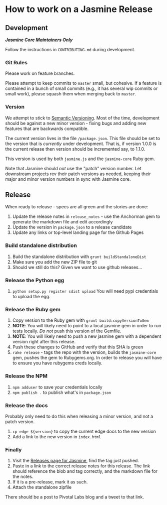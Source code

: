 # How to work on a Jasmine Release

## Development
___Jasmine Core Maintainers Only___

Follow the instructions in `CONTRIBUTING.md` during development.

### Git Rules

Please work on feature branches.

Please attempt to keep commits to `master` small, but cohesive. If a feature is contained in a bunch of small commits (e.g., it has several wip commits or small work), please squash them when merging back to `master`.

### Version

We attempt to stick to [Semantic Versioning](http://semver.org/). Most of the time, development should be against a new minor version - fixing bugs and adding new features that are backwards compatible.

The current version lives in the file `/package.json`. This file should be set to the version that is _currently_ under development. That is, if version 1.0.0 is the current release then version should be incremented say, to 1.1.0.

This version is used by both `jasmine.js` and the `jasmine-core` Ruby gem.

Note that Jasmine should *not* use the "patch" version number. Let downstream projects rev their patch versions as needed, keeping their major and minor version numbers in sync with Jasmine core.

## Release

When ready to release - specs are all green and the stories are done:

1. Update the release notes in `release_notes` - use the Anchorman gem to generate the markdown file and edit accordingly
1. Update the version in `package.json` to a release candidate
1. Update any links or top-level landing page for the Github Pages

### Build standalone distribution

1. Build the standalone distribution with `grunt buildStandaloneDist`
1. Make sure you add the new ZIP file to git
 1. Should we still do this? Given we want to use github releases...

### Release the Python egg

1. `python setup.py register sdist upload` You will need pypi credentials to upload the egg.

### Release the Ruby gem

1. Copy version to the Ruby gem with `grunt build:copyVersionToGem`
1. __NOTE__: You will likely need to point to a local jasmine gem in order to run tests locally. _Do not_ push this version of the Gemfile.
1. __NOTE__: You will likely need to push a new jasmine gem with a dependent version right after this release.
1. Push these changes to GitHub and verify that this SHA is green
1. `rake release` - tags the repo with the version, builds the `jasmine-core` gem, pushes the gem to Rubygems.org. In order to release you will have to ensure you have rubygems creds locally.

### Release the NPM

1. `npm adduser` to save your credentials locally
1. `npm publish .` to publish what's in `package.json`

### Release the docs

Probably only need to do this when releasing a minor version, and not a patch version.

1. `cp edge ${version}` to copy the current edge docs to the new version
1. Add a link to the new version in `index.html`

### Finally

1. Visit the [Releases page for Jasmine](https://github.com/pivotal/jasmine/releases), find the tag just pushed.
 1. Paste in a link to the correct release notes for this release. The link should reference the blob and tag correctly, and the markdown file for the notes.
 1. If it is a pre-release, mark it as such.
 1. Attach the standalone zipfile


There should be a post to Pivotal Labs blog and a tweet to that link.
